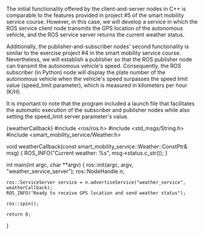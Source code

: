 
The initial functionality offered by the client-and-server nodes in C++ is comparable to the features provided in project #5 of the smart mobility service course. However, in this case, we will develop a service in which the ROS service client node transmits the GPS location of the autonomous vehicle, and the ROS service server returns the current weather status.

Additionally, the publisher-and-subscriber nodes' second functionality is similar to the exercise project #4 in the smart mobility service course. Nevertheless, we will establish a publisher so that the ROS publisher node can transmit the autonomous vehicle's speed. Consequently, the ROS subscriber (in Python) node will display the plate number of the autonomous vehicle when the vehicle's speed surpasses the speed limit value (speed_limit parameter), which is measured in kilometers per hour (K/H).

It is important to note that the program included a launch file that facilitates the automatic execution of the subscriber and publisher nodes while also setting the speed_limit server parameter's value.

{weatherCallback}
#include <ros/ros.h>
#include <std_msgs/String.h>
#include <smart_mobility_service/Weather.h>

void weatherCallback(const smart_mobility_service::Weather::ConstPtr& msg) {
    ROS_INFO("Current weather: %s", msg->status.c_str());
}

int main(int argc, char **argv) {
    ros::init(argc, argv, "weather_service_server");
    ros::NodeHandle n;

    ros::ServiceServer service = n.advertiseService("weather_service", weatherCallback);
    ROS_INFO("Ready to receive GPS location and send weather status");

    ros::spin();

    return 0;
}
